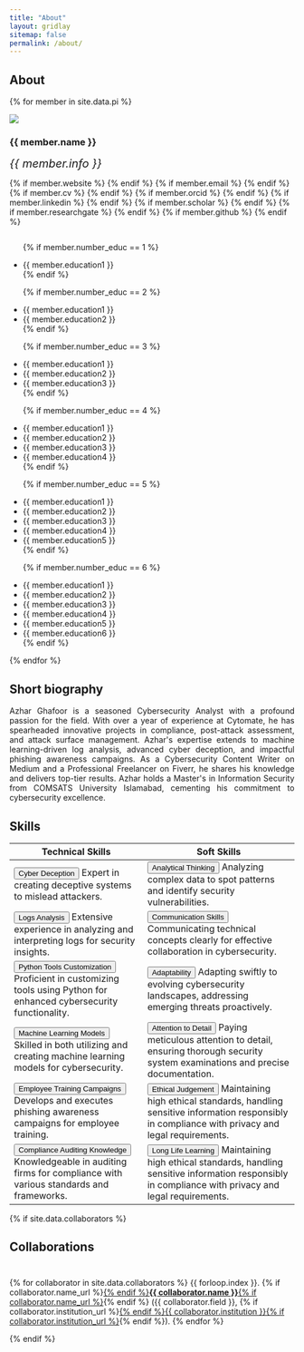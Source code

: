 ```yaml
---
title: "About"
layout: gridlay
sitemap: false
permalink: /about/
---
```


## About 


{% for member in site.data.pi %}

<div class="row">
  <img src="{{ site.url }}{{ site.baseurl }}/images/team/{{ member.photo-large }}" class="img-responsive avatar-about" />
  <h3>{{ member.name }}</h3>
  <i style="font-size:20px">{{ member.info }}</i><br>

  {% if member.website %}<a href="{{ member.website }}" target="_blank"><i class="fa fa-home fa-3x"></i></a> {% endif %}
  {% if member.email %}<a href="mailto:{{ member.email }}" target="_blank"><i class="fa fa-envelope-square fa-3x"></i></a> {% endif %}
  {% if member.cv %} <a href="{{ member.cv }}" target="_blank"><i class="ai ai-cv-square ai-3x"></i></a> {% endif %}
  {% if member.orcid %} <a href="{{ member.orcid }}" target="_blank"><i class="ai ai-orcid-square ai-3x"></i></a> {% endif %}
  {% if member.linkedin %} <a href="{{ member.linkedin }}" target="_blank"><i class="fa fa-linkedin-square fa-3x"></i></a> {% endif %}
  {% if member.scholar %} <a href="{{ member.scholar }}" target="_blank"><i class="ai ai-google-scholar-square ai-3x"></i></a> {% endif %}
  {% if member.researchgate %} <a href="{{ member.researchgate }}" target="_blank"><i class="ai ai-researchgate-square ai-3x"></i></a> {% endif %}
  {% if member.github %} <a href="{{ member.github }}" target="_blank"><i class="fa fa-github-square fa-3x"></i></a> {% endif %}
  <ul style="overflow: hidden">

  {% if member.number_educ == 1 %}
  <li> {{ member.education1 }} </li>
  {% endif %}

  {% if member.number_educ == 2 %}
  <li> {{ member.education1 }} </li>
  <li> {{ member.education2 }} </li>
  {% endif %}

  {% if member.number_educ == 3 %}
  <li> {{ member.education1 }} </li>
  <li> {{ member.education2 }} </li>
  <li> {{ member.education3 }} </li>
  {% endif %}

  {% if member.number_educ == 4 %}
  <li> {{ member.education1 }} </li>
  <li> {{ member.education2 }} </li>
  <li> {{ member.education3 }} </li>
  <li> {{ member.education4 }} </li>
  {% endif %}

  {% if member.number_educ == 5 %}
  <li> {{ member.education1 }} </li>
  <li> {{ member.education2 }} </li>
  <li> {{ member.education3 }} </li>
  <li> {{ member.education4 }} </li>
  <li> {{ member.education5 }} </li>
  {% endif %}

  {% if member.number_educ == 6 %}
  <li> {{ member.education1 }} </li>
  <li> {{ member.education2 }} </li>
  <li> {{ member.education3 }} </li>
  <li> {{ member.education4 }} </li>
  <li> {{ member.education5 }} </li>
  <li> {{ member.education6 }} </li>
  {% endif %}

  </ul>
</div>

{% endfor %}

## Short biography

<div class="short-bio">
 <p align="justify">Azhar Ghafoor is a seasoned Cybersecurity Analyst with a profound passion for the field. With over a year of experience at Cytomate, he has spearheaded innovative projects in compliance, post-attack assessment, and attack surface management. Azhar's expertise extends to machine learning-driven log analysis, advanced cyber deception, and impactful phishing awareness campaigns. As a Cybersecurity Content Writer on Medium and a Professional Freelancer on Fiverr, he shares his knowledge and delivers top-tier results. Azhar holds a Master's in Information Security from COMSATS University Islamabad, cementing his commitment to cybersecurity excellence.</p>
</div>



## Skills 

| Technical Skills | Soft Skills |
|---------------------------------------------------|---------------------------------------------------------|
| <button class="btn-completed">Cyber Deception</button> Expert in creating deceptive systems to mislead attackers. | <button class="btn-completed">Analytical Thinking</button> Analyzing complex data to spot patterns and identify security vulnerabilities. |
| <button class="btn-completed">Logs Analysis</button> Extensive experience in analyzing and interpreting logs for security insights. | <button class="btn-completed">Communication Skills</button> Communicating technical concepts clearly for effective collaboration in cybersecurity. |
| <button class="btn-completed">Python Tools Customization</button> Proficient in customizing tools using Python for enhanced cybersecurity functionality. | <button class="btn-completed">Adaptability</button> Adapting swiftly to evolving cybersecurity landscapes, addressing emerging threats proactively. |
| <button class="btn-completed">Machine Learning Models</button> Skilled in both utilizing and creating machine learning models for cybersecurity. | <button class="btn-completed">Attention to Detail</button> Paying meticulous attention to detail, ensuring thorough security system examinations and precise documentation. |
| <button class="btn-completed">Employee Training Campaigns</button> Develops and executes phishing awareness campaigns for employee training. | <button class="btn-completed">Ethical Judgement</button> Maintaining high ethical standards, handling sensitive information responsibly in compliance with privacy and legal requirements. |
| <button class="btn-completed">Compliance Auditing Knowledge</button> Knowledgeable in auditing firms for compliance with various standards and frameworks. | <button class="btn-completed"> Long Life Learning</button> Maintaining high ethical standards, handling sensitive information responsibly in compliance with privacy and legal requirements.



{% if site.data.collaborators %}
## Collaborations
<div class="rowl1" style="padding-top: 10px;">

{% for collaborator in site.data.collaborators %}
{{ forloop.index }}. {% if collaborator.name_url %}<a href="{{ collaborator.name_url }}" target="_blank">{% endif %}<strong>{{ collaborator.name }}</strong>{% if collaborator.name_url %}</a>{% endif %} ({{ collaborator.field }}, {% if collaborator.institution_url %}<a href="{{ collaborator.institution_url }}" target="_blank">{% endif %}{{ collaborator.institution }}{% if collaborator.institution_url %}</a>{% endif %}).
{% endfor %}
</div>
{% endif %}


